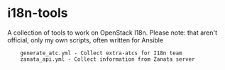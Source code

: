 i18n-tools
==========

A collection of tools to work on OpenStack I18n.
Please note: that aren't official, only my own scripts, 
often written for Ansible

```
    generate_atc.yml - Collect extra-atcs for I18n team
    zanata_api.yml - Collect information from Zanata server

```
